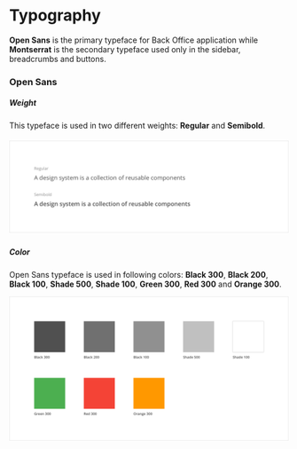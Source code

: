 # Typography

**Open Sans** is the primary typeface for Back Office application while **Montserrat** is the secondary typeface used only in the sidebar, breadcrumbs and buttons.

### Open Sans

##### Weight

This typeface is used in two different weights: **Regular** and **Semibold**.

##### ![](/assets/foundations/typography-open-sans-weight.png)

##### Color

Open Sans typeface is used in following colors: **Black 300**, **Black 200**, **Black 100**, **Shade 500**, **Shade 100**, **Green 300**, **Red 300** and **Orange 300**.

![](/assets/foundations/typography-open-sans-color.png)

